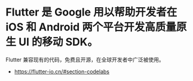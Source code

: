 # Flutter 是 Google 用以帮助开发者在 iOS 和 Android 两个平台开发高质量原生 UI 的移动 SDK。

Flutter 兼容现有的代码，免费且开源，在全球开发者中广泛被使用。

- https://flutter-io.cn/#section-codelabs
